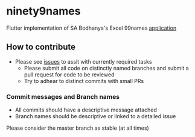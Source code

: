 # ninety9names

Flutter implementation of SA Bodhanya's Excel 99names [application](https://github.com/thameezb/ninety9names_go/blob/master/orig.xlsx)

## How to contribute
- Please see [issues](https://github.com/thameezb/ninety9names_flutter/issues/) to assit with currently required tasks
    -   Please submit all code on distinctly named branches and submit a pull request for code to be         reviewed
    - Try to adhear to distinct commits with small PRs 
 
### Commit messages and Branch names
- All commits should have a descriptive message attached 
- Branch names should be descriptive or linked to a detailed issue 

 Please consider the master branch as stable (at all times)
